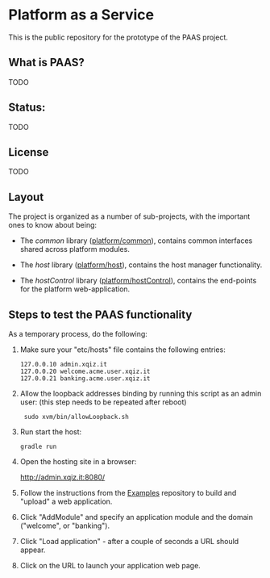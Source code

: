 # Platform as a Service #

This is the public repository for the prototype of the PAAS project.

## What is PAAS?

TODO

## Status:

TODO

## License

TODO

## Layout

The project is organized as a number of sub-projects, with the important ones to know about being:

* The *common* library ([platform/common](./common)), contains common interfaces shared across 
  platform modules. 
  
* The *host* library ([platform/host](./host)), contains the host manager functionality. 
  
* The *hostControl* library ([platform/hostControl](./hostControl)), contains the end-points 
  for the platform web-application. 
  
## Steps to test the PAAS functionality

As a temporary process, do the following:

1. Make sure your "etc/hosts" file contains the following entries:

       127.0.0.10 admin.xqiz.it
       127.0.0.20 welcome.acme.user.xqiz.it
       127.0.0.21 banking.acme.user.xqiz.it

2. Allow the loopback addresses binding by running this script as an admin user: (this step needs to be repeated after reboot)

        sudo xvm/bin/allowLoopback.sh

3. Run start the host:

       gradle run

4. Open the hosting site in a browser: 

    http://admin.xqiz.it:8080/


5. Follow the instructions from the [Examples](https://github.com/xtclang/examples) repository to build and 
   "upload" a web application.

6. Click "AddModule" and specify an application module and the domain ("welcome", or "banking").

7. Click "Load application" - after a couple of seconds a URL should appear.

8. Click on the URL to launch your application web page.